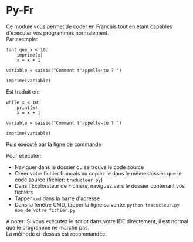 # Py-Fr
Ce module vous permet de coder en Francais tout en etant capables d'executer vos programmes normalement.<br/>
Par exemple:
```
tant que x < 10:
    imprime(x)
    x = x + 1

variable = saisie("Comment t'appelle-tu ? ")

imprime(variable)
```

Est traduit en:
 
```
while x < 10:
    print(x)
    x = x + 1

variable = saisie("Comment t'appelle-tu ? ")

imprime(variable)
```
Puis exécuté par la ligne de commande

Pour executer:<br/>
- Naviguer dans le dossier ou se trouve le code source 
- Créer votre fichier français ou copiez le dans le même dossier que le code source (fichier: `traducteur.py`)
- Dans l'Explorateur de Fichiers, naviguez vers le dossier contenant vos fichiers
- Tapper `cmd` dans la barre d'adresse
- Dans la fenêtre CMD, tapper la ligne suivante: `python traducteur.py nom_de_votre_fichier.py`

A noter: Si vous exécutez le script dans votre IDE directement, il est normal que le programme ne marche pas.<br/>
La méthode ci-dessus est recommandée.
